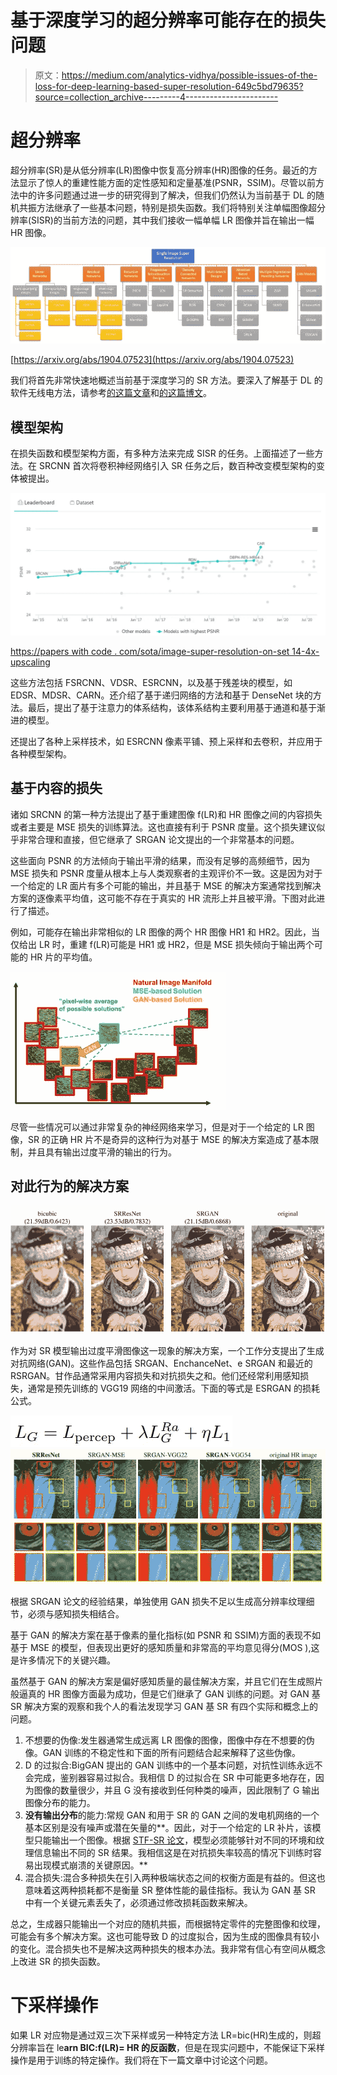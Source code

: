 # 基于深度学习的超分辨率可能存在的损失问题

> 原文：<https://medium.com/analytics-vidhya/possible-issues-of-the-loss-for-deep-learning-based-super-resolution-649c5bd79635?source=collection_archive---------4----------------------->

# 超分辨率

超分辨率(SR)是从低分辨率(LR)图像中恢复高分辨率(HR)图像的任务。最近的方法显示了惊人的重建性能方面的定性感知和定量基准(PSNR，SSIM)。尽管以前方法中的许多问题通过进一步的研究得到了解决，但我们仍然认为当前基于 DL 的随机共振方法继承了一些基本问题，特别是损失函数。我们将特别关注单幅图像超分辨率(SISR)的当前方法的问题，其中我们接收一幅单幅 LR 图像并旨在输出一幅 HR 图像。

![](img/59bd15e1b1231fddb75580fc047db966.png)

[https://arxiv.org/abs/1904.07523](https://arxiv.org/abs/1904.07523)

我们将首先非常快速地概述当前基于深度学习的 SR 方法。要深入了解基于 DL 的软件无线电方法，请参考[的这篇文章](https://arxiv.org/abs/1904.07523)和[的这篇博文](https://blog.paperspace.com/image-super-resolution/)。

## 模型架构

在损失函数和模型架构方面，有多种方法来完成 SISR 的任务。上面描述了一些方法。在 SRCNN 首次将卷积神经网络引入 SR 任务之后，数百种改变模型架构的变体被提出。

![](img/46847a4b6a0f7bc15404788eaf9d0532.png)

[https://papers with code . com/sota/image-super-resolution-on-set 14-4x-upscaling](https://paperswithcode.com/sota/image-super-resolution-on-set14-4x-upscaling)

这些方法包括 FSRCNN、VDSR、ESRCNN，以及基于残差块的模型，如 EDSR、MDSR、CARN。还介绍了基于递归网络的方法和基于 DenseNet 块的方法。最后，提出了基于注意力的体系结构，该体系结构主要利用基于通道和基于渐进的模型。

还提出了各种上采样技术，如 ESRCNN 像素平铺、预上采样和去卷积，并应用于各种模型架构。

## 基于内容的损失

诸如 SRCNN 的第一种方法提出了基于重建图像 f(LR)和 HR 图像之间的内容损失或者主要是 MSE 损失的训练算法。这也直接有利于 PSNR 度量。这个损失建议似乎非常合理和直接，但它继承了 SRGAN 论文提出的一个非常基本的问题。

这些面向 PSNR 的方法倾向于输出平滑的结果，而没有足够的高频细节，因为 MSE 损失和 PSNR 度量从根本上与人类观察者的主观评价不一致。这是因为对于一个给定的 LR 面片有多个可能的输出，并且基于 MSE 的解决方案通常找到解决方案的逐像素平均值，这可能不存在于真实的 HR 流形上并且被平滑。下图对此进行了描述。

例如，可能存在输出非常相似的 LR 图像的两个 HR 图像 HR1 和 HR2。因此，当仅给出 LR 时，重建 f(LR)可能是 HR1 或 HR2，但是 MSE 损失倾向于输出两个可能的 HR 片的平均值。

![](img/448e62b1fef329ef112cabba4541acfb.png)

尽管一些情况可以通过非常复杂的神经网络来学习，但是对于一个给定的 LR 图像，SR 的正确 HR 片不是奇异的这种行为对基于 MSE 的解决方案造成了基本限制，并且具有输出过度平滑的输出的行为。

## 对此行为的解决方案

![](img/d95b781e36f677ba78d97af2cbe9f5e7.png)

作为对 SR 模型输出过度平滑图像这一现象的解决方案，一个工作分支提出了生成对抗网络(GAN)。这些作品包括 SRGAN、EnchanceNet、e SRGAN 和最近的 RSRGAN。甘作品通常采用内容损失和对抗损失之和。他们还经常利用感知损失，通常是预先训练的 VGG19 网络的中间激活。下面的等式是 ESRGAN 的损耗公式。

![](img/688e8ea38328c9cb0444b5bd8bc6a655.png)![](img/18bccc3041c21ad1da8cbee0e1b414a6.png)

根据 SRGAN 论文的经验结果，单独使用 GAN 损失不足以生成高分辨率纹理细节，必须与感知损失相结合。

基于 GAN 的解决方案在基于像素的量化指标(如 PSNR 和 SSIM)方面的表现不如基于 MSE 的模型，但表现出更好的感知质量和非常高的平均意见得分(MOS ),这是许多情况下的关键兴趣。

虽然基于 GAN 的解决方案是偏好感知质量的最佳解决方案，并且它们在生成照片般逼真的 HR 图像方面最为成功，但是它们继承了 GAN 训练的问题。对 GAN 基 SR 解决方案的观察和我个人的看法发现学习 GAN 基 SR 有四个实际和概念上的问题。

1.  不想要的伪像:发生器通常生成远离 LR 图像的图像，图像中存在不想要的伪像。GAN 训练的不稳定性和下面的所有问题结合起来解释了这些伪像。
2.  D 的过拟合:BigGAN 提出的 GAN 训练中的一个基本问题，对抗性训练永远不会完成，鉴别器容易过拟合。我相信 D 的过拟合在 SR 中可能更多地存在，因为图像的数量很少，并且 G 没有接收到任何种类的噪声，因此限制了 G 输出图像分布的能力。
3.  **没有输出分布**的能力:常规 GAN 和用于 SR 的 GAN 之间的发电机网络的一个基本区别是没有噪声或潜在矢量的**。因此，对于一个给定的 LR 补片，该模型只能输出一个图像。根据 [STF-SR 论文](https://arxiv.org/abs/1804.02815)，模型必须能够针对不同的环境和纹理信息输出不同的 SR 结果。我相信这是在对抗损失率较高的情况下训练时容易出现模式崩溃的关键原因。**
4.  混合损失:混合多种损失在引入两种极端状态之间的权衡方面是有益的。但这也意味着这两种损耗都不是衡量 SR 整体性能的最佳指标。我认为 GAN 基 SR 中有一个关键元素丢失了，必须通过修改损耗函数来解决。

总之，生成器只能输出一个对应的随机共振，而根据特定零件的完整图像和纹理，可能会有多个解决方案。这也可能导致 D 的过度拟合，因为生成的图像具有较小的变化。混合损失也不是解决这两种损失的根本办法。我非常有信心有空间从概念上改进 SR 的损失函数。

# 下采样操作

如果 LR 对应物是通过双三次下采样或另一种特定方法 LR=bic(HR)生成的，则超分辨率旨在 le**arn BIC:f(LR)= HR 的反函数**，但是在现实问题中，不能保证下采样操作是用于训练的特定操作。我们将在下一篇文章中讨论这个问题。
